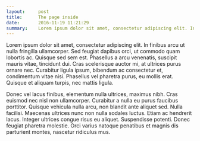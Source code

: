 ```yaml
---
layout:     post
title:      The page inside
date:       2016-11-19 11:21:29
summary:    Lorem ipsum dolor sit amet, consectetur adipiscing elit. In finibus arcu ut nulla fringilla ullamcorper.
---
```


Lorem ipsum dolor sit amet, consectetur adipiscing elit. In finibus arcu ut nulla fringilla ullamcorper. Sed feugiat dapibus orci, ut commodo quam lobortis ac. Quisque sed sem est. Phasellus a arcu venenatis, suscipit mauris vitae, tincidunt dui. Cras scelerisque auctor mi, at ultrices purus ornare nec. Curabitur ligula ipsum, bibendum ac consectetur et, condimentum vitae nisi. Phasellus vel pharetra purus, eu mollis erat. Quisque et aliquam turpis, nec mattis ligula.


Donec vel lacus finibus, elementum nulla ultrices, maximus nibh. Cras euismod nec nisl non ullamcorper. Curabitur a nulla eu purus faucibus porttitor. Quisque vehicula nulla arcu, non blandit ante aliquet sed. Nulla facilisi. Maecenas ultrices nunc non nulla sodales luctus. Etiam ac hendrerit lacus. Integer ultrices congue risus eu aliquet. Suspendisse potenti. Donec feugiat pharetra molestie. Orci varius natoque penatibus et magnis dis parturient montes, nascetur ridiculus mus.